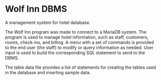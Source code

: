 # Wolf Inn DBMS
A management system for hotel database.

The Wolf Inn program was made to connect to a MariaDB system. The program is used to manage hotel information, such as staff, customers, rooms, check-ins, and billing. A menu with a set of commands is provided to the end user (the staff) to modify or query information as needed. User input is used to build the corresponding SQL statement to send to the DBMS.

The table data file provides a list of statements for creating the tables used in the database and inserting sample data.
